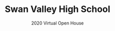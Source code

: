 ---
layout: landing
title: Swan Valley High School
subtitle: 2020 Virtual Open House

introduction_video_0: https://www.youtube.com/embed/-1pMMIe4hb4
introduction_video_1: https://www.youtube.com/embed/wp43OdtAAkM
---
